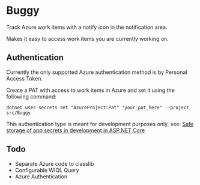 # Buggy

Track Azure work items with a notify icon in the notification area.

Makes it easy to access work items you are currently working on.

## Authentication

Currently the only supported Azure authentication method is by Personal Access Token.

Create a PAT with access to work items in Azure and set it using the following command:

``` console
dotnet user-secrets set "AzureProject:Pat" "your_pat_here" --project src/Buggy
```

This authentication type is meant for development purposes only, see: [Safe storage of app secrets in development in ASP.NET Core](https://learn.microsoft.com/en-us/aspnet/core/security/app-secrets?view=aspnetcore-8.0&tabs=windows)

## Todo

- Separate Azure code to classlib
- Configurable WIQL Query
- Azure Authentication
